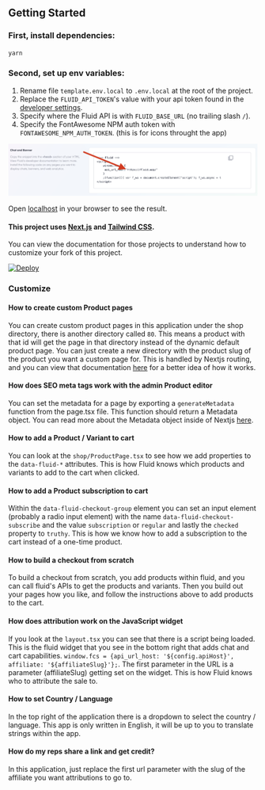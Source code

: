 ## Getting Started

### First, install dependencies:

```bash
yarn
```

### Second, set up env variables:

1. Rename file `template.env.local` to `.env.local` at the root of the project.
2. Replace the `FLUID_API_TOKEN`'s value with your api token found in the [developer settings](https://www.fluid.app/settings/developer).
3. Specify where the Fluid API is with `FLUID_BASE_URL` (no trailing slash `/`).
4. Specify the FontAwesome NPM auth token with `FONTAWESOME_NPM_AUTH_TOKEN`. (this is for icons throught the app)

![where to find the Fluid API token](public/images/readme1.png)

Open [localhost](http://localhost:3000) in your browser to see the result.

#### This project uses [Next.js](https://nextjs.org/) and [Tailwind CSS](https://tailwindcss.com/).

You can view the documentation for those projects to understand how to customize your fork of this project.

[![Deploy](https://www.herokucdn.com/deploy/button.svg)](https://www.heroku.com/deploy)

### Customize

#### How to create custom Product pages

You can create custom product pages in this application under the shop directory, there is another directory called `80`. This means a product with that id will get the page in that directory instead of the dynamic default product page. You can just create a new directory with the product slug of the product you want a custom page for. This is handled by Nextjs routing, and you can view that documentation [here](https://nextjs.org/docs/app/building-your-application/routing) for a better idea of how it works.

#### How does SEO meta tags work with the admin Product editor

You can set the metadata for a page by exporting a `generateMetadata` function from the page.tsx file. This function should return a Metadata object. You can read more about the Metadata object inside of Nextjs [here](https://nextjs.org/docs/app/api-reference/file-conventions/metadata).

#### How to add a Product / Variant to cart

You can look at the `shop/ProductPage.tsx` to see how we add properties to the `data-fluid-*` attributes. This is how Fluid knows which products and variants to add to the cart when clicked.

#### How to add a Product subscription to cart

Within the `data-fluid-checkout-group` element you can set an input element (probably a radio input element) with the name `data-fluid-checkout-subscribe` and the value `subscription` or `regular` and lastly the `checked` property to `truthy`. This is how we know how to add a subscription to the cart instead of a one-time product.

#### How to build a checkout from scratch

To build a checkout from scratch, you add products within fluid, and you can call fluid's APIs to get the products and variants. Then you build out your pages how you like, and follow the instructions above to add products to the cart.

#### How does attribution work on the JavaScript widget

If you look at the `layout.tsx` you can see that there is a script being loaded. This is the fluid widget that you see in the bottom right that adds chat and cart capabilities. `window.fcs = {api_url_host: '${config.apiHost}', affiliate: '${affiliateSlug}'};`. The first parameter in the URL is a parameter (affiliateSlug) getting set on the widget. This is how Fluid knows who to attribute the sale to.

#### How to set Country / Language

In the top right of the application there is a dropdown to select the country / language. This app is only written in English, it will be up to you to translate strings within the app.

#### How do my reps share a link and get credit?

In this application, just replace the first url parameter with the slug of the affiliate you want attributions to go to.
